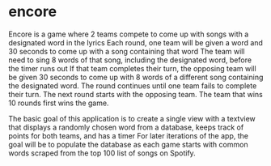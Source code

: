 # encore
Encore is a game where 2 teams compete to come up with songs with a designated word in the lyrics
Each round, one team will be given a word and 30 seconds to come up with a song containing that word
The team will need to sing 8 words of that song, including the designated word, before the timer runs out
If that team completes their turn, the opposing team will be given 30 seconds to come up with 8 words of a different song containing the designated word.
The round continues until one team fails to complete their turn. The next round starts with the opposing team.
The team that wins 10 rounds first wins the game.

The basic goal of this application is to create a single view with a textview that displays a randomly chosen word from a database, keeps track of points for both teams, and has a timer
For later iterations of the app, the goal will be to populate the database as each game starts with common words scraped from the top 100 list of songs on Spotify.

